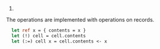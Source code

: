 1.
  The operations are implemented with operations on records.
  
```ocaml
  let ref x = { contents = x }
  let (!) cell = cell.contents
  let (:=) cell x = cell.contents <- x
```

